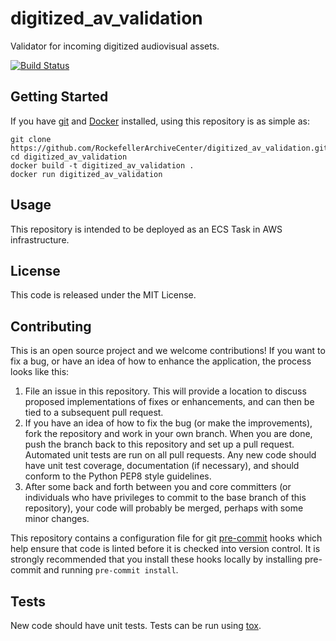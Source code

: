 # digitized_av_validation
Validator for incoming digitized audiovisual assets.

[![Build Status](https://app.travis-ci.com/RockefellerArchiveCenter/digitized_av_validation.svg?branch=base)](https://app.travis-ci.com/RockefellerArchiveCenter/digitized_av_validation)

## Getting Started

If you have [git](https://git-scm.com/) and [Docker](https://www.docker.com/community-edition) installed, using this repository is as simple as:

```
git clone https://github.com/RockefellerArchiveCenter/digitized_av_validation.git
cd digitized_av_validation
docker build -t digitized_av_validation .
docker run digitized_av_validation
```

## Usage

This repository is intended to be deployed as an ECS Task in AWS infrastructure.

## License

This code is released under the MIT License.

## Contributing

This is an open source project and we welcome contributions! If you want to fix a bug, or have an idea of how to enhance the application, the process looks like this:

1. File an issue in this repository. This will provide a location to discuss proposed implementations of fixes or enhancements, and can then be tied to a subsequent pull request.
2. If you have an idea of how to fix the bug (or make the improvements), fork the repository and work in your own branch. When you are done, push the branch back to this repository and set up a pull request. Automated unit tests are run on all pull requests. Any new code should have unit test coverage, documentation (if necessary), and should conform to the Python PEP8 style guidelines.
3. After some back and forth between you and core committers (or individuals who have privileges to commit to the base branch of this repository), your code will probably be merged, perhaps with some minor changes.

This repository contains a configuration file for git [pre-commit](https://pre-commit.com/) hooks which help ensure that code is linted before it is checked into version control. It is strongly recommended that you install these hooks locally by installing pre-commit and running `pre-commit install`.

## Tests

New code should have unit tests. Tests can be run using [tox](https://tox.readthedocs.io/).
